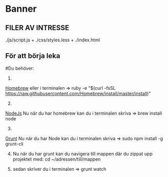 Banner
=======

## FILER AV INTRESSE

./js/script.js + 
./css/styles.less +
./index.html

## För att börja leka

#Du behöver:

1.
[Homebrew](http://brew.sh/)
eller i terminalen => ruby -e "$(curl -fsSL https://raw.githubusercontent.com/Homebrew/install/master/install)"

2.
[NodeJs](https://nodejs.org/en/)
Nu när du har homebrew kan du i terminalen skriva => brew install node

3.
[Grunt](http://gruntjs.com/installing-grunt)
Nu när du har Node kan du i terminalen skriva => sudo npm install -g grunt-cli

4. Nu när du har grunt kan du navigera till mappen där du zippat upp projektet med: cd ~/adressen/till/mappen

5. sedan skriver du i terminalen => grunt watch
